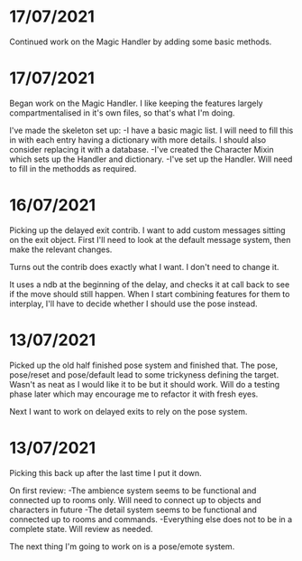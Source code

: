 # 17/07/2021
Continued work on the Magic Handler by adding some basic methods.

# 17/07/2021
Began work on the Magic Handler. I like keeping the features largely 
compartmentalised in it's own files, so that's what I'm doing.

I've made the skeleton set up:
-I have a basic magic list. I will need to fill this in with each entry having
a dictionary with more details. I should also consider replacing it with a
database.
-I've created the Character Mixin which sets up the Handler and dictionary.
-I've set up the Handler. Will need to fill in the methodds as required.

# 16/07/2021
Picking up the delayed exit contrib. I want to add custom messages sitting on
the exit object. First I'll need to look at the default message system, then 
make the relevant changes.

Turns out the contrib does exactly what I want. I don't need to change it. 

It uses a ndb at the beginning of the delay, and checks it at call back to see
if the move should still happen. When I start combining features for them to
interplay, I'll have to decide whether I should use the pose instead.

# 13/07/2021
Picked up the old half finished pose system and finished that.
The pose, pose/reset and pose/default lead to some trickyness defining the 
target. Wasn't as neat as I would like it to be but it should work. Will do
a testing phase later which may encourage me to refactor it with fresh eyes.

Next I want to work on delayed exits to rely on the pose system.

# 13/07/2021
Picking this back up after the last time I put it down.

On first review:
-The ambience system seems to be functional and connected up to rooms only.
 Will need to connect up to objects and characters in future
-The detail system seems to be functional and connected up to rooms and 
 commands.
-Everything else does not to be in a complete state. Will review as needed.

The next thing I'm going to work on is a pose/emote system.
 